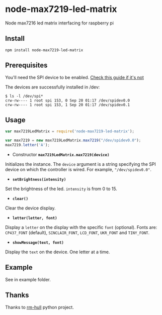 # node-max7219-led-matrix
Node max7216 led matrix interfacing for raspberry pi

## Install

``npm install node-max7219-led-matrix``

## Prerequisites
You'll need the SPI device to be enabled. [Check this guide if it's not](https://learn.sparkfun.com/tutorials/raspberry-pi-spi-and-i2c-tutorial#spi-on-pi)  

The devices are successfully installed in /dev:
```shell
$ ls -l /dev/spi*
crw-rw---- 1 root spi 153, 0 Sep 20 01:17 /dev/spidev0.0
crw-rw---- 1 root spi 153, 1 Sep 20 01:17 /dev/spidev0.1
```


## Usage

```javascript
var max7219LedMatrix = require('node-max7219-led-matrix');

var max7219 = new max7219LedMatrix.max7219("/dev/spidev0.0");
max7219.letter('A');
```


* Constructor __**`max7219LedMatrix.max7219(device)`**__

Initializes the instance. The `device` argument is a string specifying the SPI device on which the controller is wired. For example, `"/dev/spidev0.0"`.

* __**`setBrightness(intensity)`**__

Set the brightness of the led. `intensity` is from 0 to 15.

* __**`clear()`**__

Clear the device display.

* __**`letter(letter, font)`**__

Display a `letter` on the display with the specific `font` (optional).
Fonts are: `CP437_FONT` (default), `SINCLAIR_FONT`, `LCD_FONT`, `UKR_FONT` and `TINY_FONT`.

* __**`showMessage(text, font)`**__

Display the `text` on the device. One letter at a time.

## Example

See in example folder.

## Thanks

Thanks to [rm-hull](https://max7219.readthedocs.io) python project.